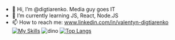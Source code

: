 
- 👋 Hi, I’m @digtiarenko. Media guy goes IT
- 🌱 I’m currently learning JS, React, Node.JS
- 📫 How to reach me: www.linkedin.com/in/valentyn-digtiarenko
[![My Skills](https://skillicons.dev/icons?i=git,heroku,css,html,sass,js,ts,styledcomponents,react,redux,mongodb,nodejs,netlify,firebase,figma&theme=dark)](https://skillicons.dev)
![dino](https://user-images.githubusercontent.com/69214792/198691000-3614bc4d-b35c-4e8b-845f-ed8aadf506f2.gif)
[![Top Langs](https://github-readme-stats.vercel.app/api/top-langs/?username=anuraghazra&layout=compact)](https://github.com/anuraghazra/github-readme-stats)


